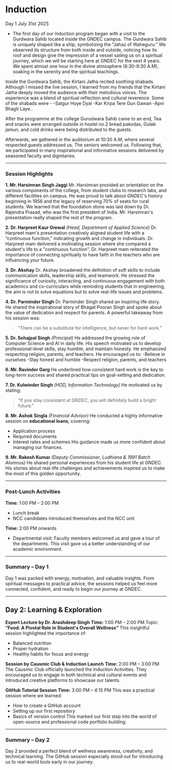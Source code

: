 # Induction
Day 1 July 31st 2025
- The first day of our induction program began with a visit to the Gurdwara Sahib located inside the GNDEC campus. The Gurdwara Sahib is uniquely shaped like a ship, symbolizing the "Jahaz of Waheguru." We observed its structure from both inside and outside, noticing how its roof and design give the impression of a vessel sailing us on a spiritual journey, which we will be starting here at GNDEC for the next 4 years. We spent almost one hour in the divine atmosphere (8:30-9:30 A.M), soaking in the serenity and the spiritual teachings.

Inside the Gurdwara Sahib, the Kirtani Jatha recited soothing shabads. Although I missed the live session, I learned from my friends that the Kirtani Jatha deeply moved the audience with their melodious voices. The experience was a blend of spiritual reflection and cultural reverence.
Some of the shabads were - 
-Satgur Hoye Dyal
-Kar Kirpa Tere Gun Gawan
-Apni Bhagti Laye..

After the programme at the college Gurudwara Sahib came to an end, Tea and snacks were arranged outside in hostel no.2 
bread pakodas, Gulab jamun, and cold drinks were being distributed to the guests.

Afterwards, we gathered in the auditorium at 10:30 A.M, where several respected guests addressed us. The seniors welcomed us. Following that, we participated in many inspirational and informative sessions delivered by seasoned faculty and dignitaries.

---

### **Session Highlights**

**1. Mr. Harsimran Singh Jaggi**
Mr. Harsimran provided an orientation on the various components of the college, from student clubs to research labs, and different facilities on campus. He was proud to talk about GNDEC's history beginning in 1956 and the legacy of reserving 70% of seats for rural students. We learned that the foundation stone was laid down by Dr. Rajendra Prasad, who was the first president of India. Mr. Harsimran's presentation really shaped the rest of the program.

**2. Dr. Harpreet Kaur Grewal** *(Head, Department of Applied Science)*
Dr. Harpreet mam's presentation creatively aligned student life with a “continuous function,” indicating growth and change in individuals. Dr. Harpreet mam delivered a motivating session where she compared a student's life to a "continuous function". Dr. Harpreet mam reiterated the importance of connecting spiritually to have faith in the teachers who are influencing your future.

**3. Dr. Akshay**
Dr. Akshay broadened the definition of soft skills to include communication skills, leadership skills, and teamwork. He stressed the significance of curiosity, interacting, and continuous engagement with both academics and co-curriculars while reminding students that in engineering, the aim is not to solve equations but to solve real-life issues and  problems. 

**4. Dr. Parminder Singh**
Dr. Parminder Singh shared an inspiring life story. He shared the inspirational story of Bhagat Pooran Singh and spoke about the value of dedication and respect for parents. A powerful takeaway from his session was:

> “There can be a substitute for intelligence, but never for hard work.”

**5. Dr. Sehajpal Singh** *(Principal)*
He addressed the growing role of Computer Science and AI in daily life. His speech motivated us to develop professional-level skills, stay humble, and maintain honesty. He emphasized respecting religion, parents, and teachers. He encouraged us to:
-Believe in ourselves
-Stay honest and humble
-Respect religion, parents, and teachers

**6. Mr. Ravinder Garg**
He underlined how consistent hard work is the key to long-term success and shared practical tips on goal-setting and dedication.

**7. Dr. Kulwinder Singh** *(HOD, Information Technology)*
He motivated us by stating:

> “If you stay consistent at GNDEC, you will definitely build a bright future.”

**8. Mr. Ashok Singla** *(Financial Advisor)*
He conducted a highly informative session on **educational loans**, covering:

* Application process
* Required documents
* Interest rates and schemes
  His guidance made us more confident about managing our finances.

**9. Mr. Rakesh Kumar** *(Deputy Commissioner, Ludhiana & 1991 Batch Alumnus)*
He shared personal experiences from his student life at GNDEC. His stories about real-life challenges and achievements inspired us to make the most of this golden opportunity.

---

### **Post-Lunch Activities**

**Time:** 1:00 PM – 2:00 PM

* Lunch break
* NCC candidates introduced themselves and the NCC unit

**Time:** 2:00 PM onwards

* Departmental visit: Faculty members welcomed us and gave a tour of the departments.
  This visit gave us a better understanding of our academic environment.

---

### **Summary – Day 1**

Day 1 was packed with energy, motivation, and valuable insights. From spiritual messages to practical advice, the sessions helped us feel more connected, confident, and ready to begin our journey at GNDEC.

---

## **Day 2: Learning & Exploration**

**Expert Lecture by Dr. Arashdeep Singh**
**Time:** 1:00 PM – 2:00 PM
Topic: **“Food: A Pivotal Role in Student's Overall Wellness”**
This insightful session highlighted the importance of:

* Balanced nutrition
* Proper hydration
* Healthy habits for focus and energy

**Session by Causmic Club & Induction Launch**
**Time:** 2:00 PM – 3:00 PM
The Causmic Club officially launched the Induction Activities. They encouraged us to engage in both technical and cultural events and introduced creative platforms to showcase our talents.

**GitHub Tutorial Session**
**Time:** 3:00 PM – 4:15 PM
This was a practical session where we learned:

* How to create a GitHub account
* Setting up our first repository
* Basics of version control
  This marked our first step into the world of open-source and professional code portfolio building.

---

### **Summary – Day 2**

Day 2 provided a perfect blend of wellness awareness, creativity, and technical learning. The GitHub session especially stood out for introducing us to real-world tools early in our journey.
